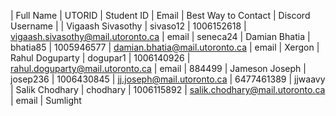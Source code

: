 | Full Name | UTORID | Student ID | Email | Best Way to Contact | Discord Username
|
| Vigaash Sivasothy | sivaso12 | 1006152618 | vigaash.sivasothy@mail.utoronto.ca | email | seneca24
| Damian Bhatia | bhatia85 | 1005946577 | damian.bhatia@mail.utoronto.ca | email | Xergon
| Rahul Doguparty | dogupar1 | 1006140926 | rahul.doguparty@mail.utoronto.ca | email | 884499
| Jameson Joseph | josep236 | 1006430845 | jj.joseph@mail.utoronto.ca | 6477461389 | jjwaavy
| Salik Chodhary | chodhary | 1006115892 | salik.chodhary@mail.utoronto.ca | email | Sumlight
